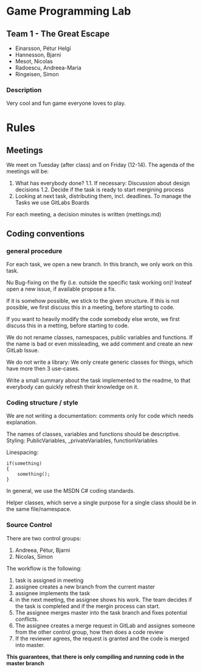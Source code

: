 # Game Programming Lab

## Team 1 - The Great Escape

 * Einarsson, Pétur Helgi
 * Hannesson, Bjarni
 * Mesot, Nicolas
 * Radoescu, Andreea-Maria
 * Ringeisen, Simon

### Description
Very cool and fun game everyone loves to play.

# Rules

## Meetings
We meet on Tuesday (after class) and on Friday (12-14). 
The agenda of the meetings will be:
1. What has everybody done?
1.1. If necessary: Discussion about design decisions
1.2. Decide if the task is ready to start mergining process
2. Looking at next task, distributing them, incl. deadlines. To manage the Tasks we use GitLabs Boards
 
For each meeting, a decision minutes is written (mettings.md)

## Coding conventions
### general procedure
For each task, we open a new branch. In this branch, we only work on this task. 

Nu Bug-fixing on the fly (i.e. outside the specific task working on)! Insteaf open a new issue, if available propose a fix.

If it is somehow possible, we stick to the given structure. If this is not possible, we first discuss this in a meeting, before starting to code.

If you want to heavily modify the code somebody else wrote, we first discuss this in a metting, before starting to code.

We do not rename classes, namespaces, public variables and functions. If the name is bad or even missleading, we add comment and create an new GitLab Issue. 

We do not write a library: We only create generic classes for things, which have more then 3 use-cases.

Write a small summary about the task implemented to the readme, to that everybody can quickly refresh their knowledge on it.


### Coding structure / style
We are not writing a documentation: comments only for code which needs explanation.

The names of classes, variables and functions should be descriptive. Styling: PublicVariables, _privateVariables, functionVariables

Linespacing:
```
if(something)
{
    something();
}
```

In general, we use the MSDN C# coding standards.

Helper classes, which serve a single purpose for a single class should be in the same file/namespace.

### Source Control
There are two control groups:
1. Andreea, Pétur, Bjarni
2. Nicolas, Simon

The workflow is the following:
1. task is assigned in meeting
2. assignee creates a new branch from the current master
3. assignee implements the task
4. in the next meeting, the assignee shows his work. The team decides if the task is completed and if the mergin process can start.
5. The assignee merges master into the task branch and fixes potential conflicts.
6. The assignee creates a merge request in GitLab and assignes someone from the other control group, how then does a code review
7. If the reviewer agrees, the request is granted and the code is merged into master.
 
**This guarantees, that there is only compiling and running code in the master branch**

